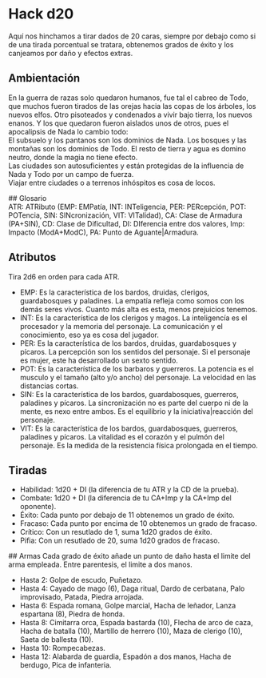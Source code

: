 
# Hack d20
Aquí nos hinchamos a tirar dados de 20 caras, siempre por debajo como si de una tirada porcentual se tratara, obtenemos grados de éxito y los canjeamos por daño y efectos extras.

## Ambientación
En la guerra de razas solo quedaron humanos, fue tal el cabreo de Todo, que muchos fueron tirados de las orejas hacia las copas de los árboles, los nuevos elfos. Otro pisoteados y condenados a vivir bajo tierra, los nuevos enanos. Y los que quedaron fueron aislados unos de otros, pues el apocalipsis de Nada lo cambio todo:  
El subsuelo y los pantanos son los dominios de Nada. Los bosques y las montañas son los dominios de Todo. El resto de tierra y agua es domino neutro, donde la magia no tiene efecto.  
Las ciudades son autosuficientes y están protegidas de la influencia de Nada y Todo por un campo de fuerza.  
Viajar entre ciudades o a terrenos inhóspitos es cosa de locos.  

## Glosario  
ATR: ATRibuto (EMP: EMPatía, INT: INTeligencia, PER: PERcepción, POT: POTencia, SIN: SINcronización, VIT: VITalidad), CA: Clase de Armadura (PA+SIN), CD: Clase de Dificultad, DI: DIferencia entre dos valores, Imp: Impacto (ModA+ModC), PA: Punto de Aguante|Armadura.  

## Atributos
Tira 2d6 en orden para cada ATR.
* EMP: Es la característica de los bardos, druidas, clerigos, guardabosques y paladines. La empatía refleja como somos con los demás seres vivos. Cuanto más alta es esta, menos prejuicios tenemos.
* INT: Es la característica de los clerigos y magos. La inteligencía es el procesador y la memoria del personaje. La comunicación y el conocimiento, eso ya es cosa del jugador.
* PER: Es la característica de los bardos, druidas, guardabosques y pícaros. La percepción son los sentidos del personaje. Si el personaje es mujer, este ha desarrollado un sexto sentido.
* POT: Es la característica de los barbaros y guerreros. La potencia es el musculo y el tamaño (alto y/o ancho) del personaje. La velocidad en las distancias cortas.
* SIN: Es la característica de los bardos, guardabosques, guerreros, paladines y pícaros. La sincronización no es parte del cuerpo ni de la mente, es nexo entre ambos. Es el equilibrio y la iniciativa|reacción del personaje.
* VIT: Es la característica de los bardos, guardabosques, guerreros, paladines y pícaros. La vitalidad es el corazón y el pulmón del personaje. Es la medida de la resistencia física prolongada en el tiempo.  

## Tiradas
* Habilidad: 1d20 + DI (la diferencia de tu ATR y la CD de la prueba).  
* Combate: 1d20 + DI (la diferencia de tu CA+Imp y la CA+Imp del oponente).  
* Éxito: Cada punto por debajo de 11 obtenemos un grado de éxito.  
* Fracaso: Cada punto por encima de 10 obtenemos un grado de fracaso.  
* Crítico: Con un resutlado de 1, suma 1d20 grados de éxito.  
* Pifia: Con un resutlado de 20, suma 1d20 grados de fracaso.  

## Armas
Cada grado de éxito añade un punto de daño hasta el limite del arma empleada. Entre parentesis, el limite a dos manos.
* Hasta 2: Golpe de escudo, Puñetazo.
* Hasta 4: Cayado de mago (6), Daga ritual, Dardo de cerbatana, Palo improvisado, Patada, Piedra arrojada.
* Hasta 6: Espada romana, Golpe marcial, Hacha de leñador, Lanza espartana (8), Piedra de honda.
* Hasta 8: Cimitarra orca, Espada bastarda (10), Flecha de arco de caza, Hacha de batalla (10), Martillo de herrero (10), Maza de clerigo (10), Saeta de ballesta (10).
* Hasta 10: Rompecabezas.
* Hasta 12: Alabarda de guardia, Espadón a dos manos, Hacha de berdugo, Pica de infanteria.
